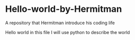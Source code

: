 # Hello-world-by-Hermitman
A repository that Hermitman introduce his coding life

Hello world
in this file I will use python to describe the world
